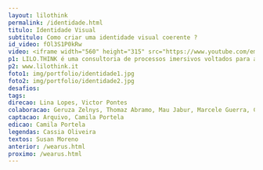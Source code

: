 ```yaml
---
layout: lilothink
permalink: /identidade.html
titulo: Identidade Visual
subtitulo: Como criar uma identidade visual coerente ?
id_video: fOl3S1P0kRw
video: <iframe width="560" height="315" src="https://www.youtube.com/embed/fOl3S1P0kRw" frameborder="0" allow="accelerometer; autoplay; encrypted-media; gyroscope; picture-in-picture" allowfullscreen></iframe>
p1: LILO.THINK é uma consultoria de processos imersivos voltados para a prototipação e criatividade. Para o desenvolvimento da identidade da marca, nada mais coerente do que realizar uma imersão em que um time de profissionais criativos discutem juntos os princípios e significados da marca. A imersão foi realizada em abril de 2018 e o objetivo final foi a construção da logo, tipografia, paleta de cores e animações do LILO.THINK. Mas antes da produção digital, foi necessário um mergulho que lidou com o mundo físico e suas representações, explorando materiais, conexões e desafios criativos. 
p2: www.lilothink.it
foto1: img/portfolio/identidade1.jpg
foto2: img/portfolio/identidade2.jpg
desafios: 
tags: 
direcao: Lina Lopes, Victor Pontes
colaboracao: Geruza Zelnys, Thomaz Abramo, Mau Jabur, Marcele Guerra, Carolina Cherubin
captacao: Arquivo, Camila Portela
edicao: Camila Portela
legendas: Cassia Oliveira
textos: Susan Moreno
anterior: /wearus.html
proximo: /wearus.html
---
```

